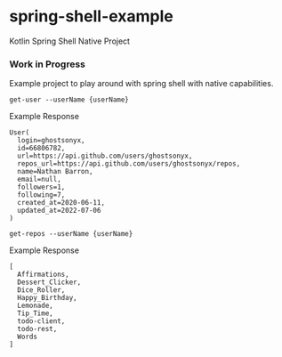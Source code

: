 # spring-shell-example
Kotlin Spring Shell Native Project

### **Work in Progress**
Example project to play around with spring shell with native capabilities.

`get-user --userName {userName}`

Example Response
```
User(
  login=ghostsonyx, 
  id=66806782, 
  url=https://api.github.com/users/ghostsonyx, 
  repos_url=https://api.github.com/users/ghostsonyx/repos, 
  name=Nathan Barron, 
  email=null, 
  followers=1,
  following=7, 
  created_at=2020-06-11, 
  updated_at=2022-07-06
)
```

`get-repos --userName {userName}`

Example Response
```
[
  Affirmations, 
  Dessert_Clicker, 
  Dice_Roller, 
  Happy_Birthday, 
  Lemonade, 
  Tip_Time, 
  todo-client, 
  todo-rest, 
  Words
]
```

